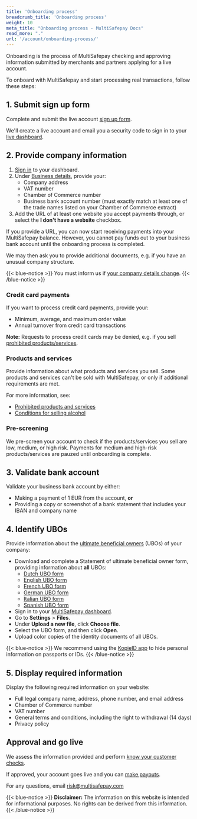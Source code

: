 ```yaml
---
title: 'Onboarding process'
breadcrumb_title: 'Onboarding process'
weight: 10
meta_title: "Onboarding process - MultiSafepay Docs"
read_more: "."
url: '/account/onboarding-process/'
---
```

Onboarding is the process of MultiSafepay checking and approving information submitted by merchants and partners applying for a live account.

To onboard with MultiSafepay and start processing real transactions, follow these steps:  

## 1. Submit sign up form

Complete and submit the live account [sign up form](https://merchant.multisafepay.com/signup).

We'll create a live account and email you a security code to sign in to your [live dashboard](https://merchant.multisafepay.com/).

## 2. Provide company information

1. [Sign in](https://merchant.multisafepay.com/) to your dashboard.
2. Under [Business details](https://merchant.multisafepay.com/onboarding), provide your:
    - Company address
    - VAT number
    - Chamber of Commerce number
    - Business bank account number (must exactly match at least one of the trade names listed on your Chamber of Commerce extract)
3. Add the URL of at least one website you accept payments through, or select the **I don't have a website** checkbox.

If you provide a URL, you can now start receiving payments into your MultiSafepay balance. However, you cannot pay funds out to your business bank account until the onboarding process is completed. 

We may then ask you to provide additional documents, e.g. if you have an unusual company structure.

{{< blue-notice >}} You must inform us if [your company details change](/account/changing-company-details/). {{< /blue-notice >}}

### Credit card payments
If you want to process credit card payments, provide your:

- Minimum, average, and maximum order value
- Annual turnover from credit card transactions

**Note:** Requests to process credit cards may be denied, e.g. if you sell [prohibited products/services](/account/prohibited-products-services/).

### Products and services

Provide information about what products and services you sell. Some products and services can't be sold with MultiSafepay, or only if additional requirements are met. 

For more information, see:

- [Prohibited products and services](/account/prohibited-products-services/)
- [Conditions for selling alcohol](/account/conditions-for-alcohol/)

### Pre-screening

We pre-screen your account to check if the products/services you sell are low, medium, or high risk. Payments for medium and high-risk products/services are pauzed until onboarding is complete. 

## 3. Validate bank account

Validate your business bank account by either:
- Making a payment of 1 EUR from the account, **or** 
- Providing a copy or screenshot of a bank statement that includes your IBAN and company name

## 4. Identify UBOs

Provide information about the [ultimate beneficial owners](/account/ubo/) (UBOs) of your company:

- Download and complete a Statement of ultimate beneficial owner form, providing information about **all** UBOs:
    - [Dutch UBO form](/getting-started/go-live/form/UBOform_NL_V2.0.pdf)
    - [English UBO form](/getting-started/go-live/form/UBOform_EN_V2.0.pdf)
    - [French UBO form](/getting-started/go-live/form/UBOform_FR.pdf)
    - [German UBO form](/getting-started/go-live/form/UBOform_DE.pdf) 
    - [Italian UBO form](/getting-started/go-live/form/UBOform_IT_V2.0.pdf)
    - [Spanish UBO form](/getting-started/go-live/form/UBOform_ES.pdf)
- Sign in to your [MultiSafepay dashboard](https://merchant.multisafepay.com).
- Go to **Settings** > **Files**.
- Under **Upload a new file**, click **Choose file**.
- Select the UBO form, and then click **Open**.
- Upload color copies of the identity documents of all UBOs.

{{< blue-notice >}} We recommend using the [KopieID app](https://www.rijksoverheid.nl/onderwerpen/identiteitsfraude/vraag-en-antwoord/veilige-kopie-identiteitsbewijs) to hide personal information on passports or IDs. {{< /blue-notice >}}

## 5. Display required information

Display the following required information on your website:

- Full legal company name, address, phone number, and email address
- Chamber of Commerce number
- VAT number
- General terms and conditions, including the right to withdrawal (14 days)
- Privacy policy

## Approval and go live
We assess the information provided and perform [know your customer checks](/account/kyc/).

If approved, your account goes live and you can [make payouts](/account/payouts/).

For any questions, email <risk@multisafepay.com>

{{< blue-notice >}} **Disclaimer:** The information on this website is intended for informational purposes. No rights can be derived from this information. {{< /blue-notice >}}

